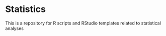 # Statistics

This is a repository for R scripts and RStudio templates related to statistical analyses
